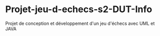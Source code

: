 # Projet-jeu-d-echecs-s2-DUT-Info
Projet de conception et développement d'un jeu d'échecs avec UML et JAVA
